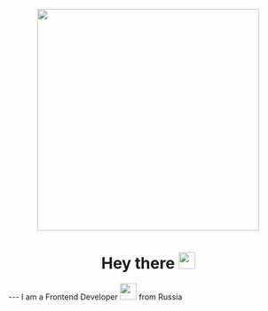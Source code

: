 
<div id="header" align="center">
  <img src="https://recreatorus.github.io/img/readme.gif" width="400px" height="auto"/>
  <br />
  <img src="https://komarev.com/ghpvc/?username=recreatorus&style=flat-square&color=blue" alt=""/>
  <h1>
  Hey there
  <img src="https://media.giphy.com/media/hvRJCLFzcasrR4ia7z/giphy.gif" width="30px"/>
</h1>
</div>
---
I am a Frontend Developer <img src="https://media.giphy.com/media/WUlplcMpOCEmTGBtBW/giphy.gif" width="30"> from Russia
<!--
**Recreatorus/recreatorus** is a ✨ _special_ ✨ repository because its `README.md` (this file) appears on your GitHub profile.

Here are some ideas to get you started:

- 🔭 I’m currently working on ...
- 🌱 I’m currently learning ...
- 👯 I’m looking to collaborate on ...
- 🤔 I’m looking for help with ...
- 💬 Ask me about ...
- 📫 How to reach me: ...
- 😄 Pronouns: ...
- ⚡ Fun fact: ...
-->
